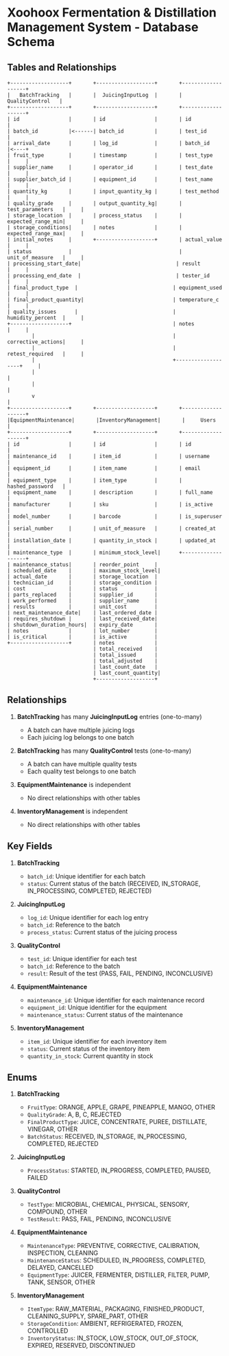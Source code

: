 # Xoohoox Fermentation & Distillation Management System - Database Schema

## Tables and Relationships

```
+-------------------+       +-------------------+       +-------------------+
|   BatchTracking   |       |  JuicingInputLog  |       |  QualityControl   |
+-------------------+       +-------------------+       +-------------------+
| id                |       | id                |       | id                |
| batch_id          |<------| batch_id          |       | test_id           |
| arrival_date      |       | log_id            |       | batch_id          |<----+
| fruit_type        |       | timestamp         |       | test_type         |     |
| supplier_name     |       | operator_id       |       | test_date         |     |
| supplier_batch_id |       | equipment_id      |       | test_name         |     |
| quantity_kg       |       | input_quantity_kg |       | test_method       |     |
| quality_grade     |       | output_quantity_kg|       | test_parameters   |     |
| storage_location  |       | process_status    |       | expected_range_min|     |
| storage_conditions|       | notes             |       | expected_range_max|     |
| initial_notes     |       +-------------------+       | actual_value      |     |
| status            |                                   | unit_of_measure   |     |
| processing_start_date|                               | result            |     |
| processing_end_date  |                               | tester_id         |     |
| final_product_type  |                               | equipment_used    |     |
| final_product_quantity|                             | temperature_c     |     |
| quality_issues      |                               | humidity_percent  |     |
+-------------------+                                 | notes             |     |
        |                                             | corrective_actions|     |
        |                                             | retest_required   |     |
        |                                             +-------------------+     |
        |                                                                       |
        |                                                                       |
        v                                                                       |
+-------------------+       +-------------------+       +-------------------+
|EquipmentMaintenance|       |InventoryManagement|       |     Users         |
+-------------------+       +-------------------+       +-------------------+
| id                |       | id                |       | id                |
| maintenance_id    |       | item_id           |       | username          |
| equipment_id      |       | item_name         |       | email             |
| equipment_type    |       | item_type         |       | hashed_password   |
| equipment_name    |       | description       |       | full_name         |
| manufacturer      |       | sku               |       | is_active         |
| model_number      |       | barcode           |       | is_superuser      |
| serial_number     |       | unit_of_measure   |       | created_at        |
| installation_date |       | quantity_in_stock |       | updated_at        |
| maintenance_type  |       | minimum_stock_level|      +-------------------+
| maintenance_status|       | reorder_point     |
| scheduled_date    |       | maximum_stock_level|
| actual_date       |       | storage_location  |
| technician_id     |       | storage_condition |
| cost              |       | status            |
| parts_replaced    |       | supplier_id       |
| work_performed    |       | supplier_name     |
| results           |       | unit_cost         |
| next_maintenance_date|    | last_ordered_date |
| requires_shutdown |       | last_received_date|
| shutdown_duration_hours|  | expiry_date       |
| notes             |       | lot_number        |
| is_critical       |       | is_active         |
+-------------------+       | notes             |
                            | total_received    |
                            | total_issued      |
                            | total_adjusted    |
                            | last_count_date   |
                            | last_count_quantity|
                            +-------------------+
```

## Relationships

1. **BatchTracking** has many **JuicingInputLog** entries (one-to-many)
   - A batch can have multiple juicing logs
   - Each juicing log belongs to one batch

2. **BatchTracking** has many **QualityControl** tests (one-to-many)
   - A batch can have multiple quality tests
   - Each quality test belongs to one batch

3. **EquipmentMaintenance** is independent
   - No direct relationships with other tables

4. **InventoryManagement** is independent
   - No direct relationships with other tables

## Key Fields

1. **BatchTracking**
   - `batch_id`: Unique identifier for each batch
   - `status`: Current status of the batch (RECEIVED, IN_STORAGE, IN_PROCESSING, COMPLETED, REJECTED)

2. **JuicingInputLog**
   - `log_id`: Unique identifier for each log entry
   - `batch_id`: Reference to the batch
   - `process_status`: Current status of the juicing process

3. **QualityControl**
   - `test_id`: Unique identifier for each test
   - `batch_id`: Reference to the batch
   - `result`: Result of the test (PASS, FAIL, PENDING, INCONCLUSIVE)

4. **EquipmentMaintenance**
   - `maintenance_id`: Unique identifier for each maintenance record
   - `equipment_id`: Unique identifier for the equipment
   - `maintenance_status`: Current status of the maintenance

5. **InventoryManagement**
   - `item_id`: Unique identifier for each inventory item
   - `status`: Current status of the inventory item
   - `quantity_in_stock`: Current quantity in stock

## Enums

1. **BatchTracking**
   - `FruitType`: ORANGE, APPLE, GRAPE, PINEAPPLE, MANGO, OTHER
   - `QualityGrade`: A, B, C, REJECTED
   - `FinalProductType`: JUICE, CONCENTRATE, PUREE, DISTILLATE, VINEGAR, OTHER
   - `BatchStatus`: RECEIVED, IN_STORAGE, IN_PROCESSING, COMPLETED, REJECTED

2. **JuicingInputLog**
   - `ProcessStatus`: STARTED, IN_PROGRESS, COMPLETED, PAUSED, FAILED

3. **QualityControl**
   - `TestType`: MICROBIAL, CHEMICAL, PHYSICAL, SENSORY, COMPOUND, OTHER
   - `TestResult`: PASS, FAIL, PENDING, INCONCLUSIVE

4. **EquipmentMaintenance**
   - `MaintenanceType`: PREVENTIVE, CORRECTIVE, CALIBRATION, INSPECTION, CLEANING
   - `MaintenanceStatus`: SCHEDULED, IN_PROGRESS, COMPLETED, DELAYED, CANCELLED
   - `EquipmentType`: JUICER, FERMENTER, DISTILLER, FILTER, PUMP, TANK, SENSOR, OTHER

5. **InventoryManagement**
   - `ItemType`: RAW_MATERIAL, PACKAGING, FINISHED_PRODUCT, CLEANING_SUPPLY, SPARE_PART, OTHER
   - `StorageCondition`: AMBIENT, REFRIGERATED, FROZEN, CONTROLLED
   - `InventoryStatus`: IN_STOCK, LOW_STOCK, OUT_OF_STOCK, EXPIRED, RESERVED, DISCONTINUED 